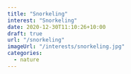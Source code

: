 ```yaml
---
title: "Snorkeling"
interest: "Snorkeling"
date: 2020-12-30T11:10:26+10:00
draft: true
url: "/snorkeling"
imageUrl: "/interests/snorkeling.jpg"
categories:
  - nature
---
```

